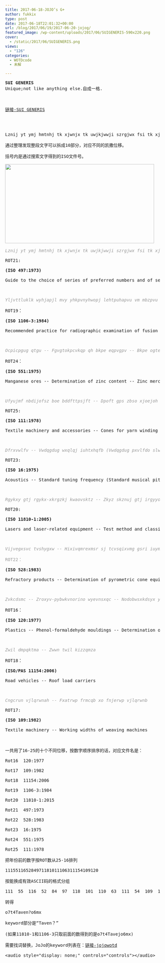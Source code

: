 ```yaml
---
title: 2017-06-18-JOJO’s G+
author: fukkix
type: post
date: 2017-06-18T22:01:32+00:00
url: /blog/2017/06/19/2017-06-20-jojog/
featured_image: /wp-content/uploads/2017/06/SUIGENERIS-590x220.png
cover:
  - /static/2017/06/SUIGENERIS.png
views:
  - "126"
categories:
  - WOTDcode
  - 未解

---
```

<pre><strong>SUI GENERIS</strong>
Unique;not like anything else.自成一格. <!--more-->



<a href="https://jojoingresswotd.github.io/2017/18/SUIGENERIS.html" target="_blank" rel="noopener">链接-SUI GENERIS</a>




Lznij yt ymj hmtnhj tk xjwnjx tk uwjkjwwji szrgjwx fsi tk xjwnjx htsyfnsnsl rtwj wtzsiji afqzjx tk uwjkjwwji szrgjwx Yljvttluklk wyhjapjl mvy yhkpvnyhwopj lehtpuhapvu vm mbzpvu dlsklk qvpuaz -- Whya 3: Mbzpvu dlsklk jpyjbtmlyluaphs qvpuaz pu zalls wpwlz vm bw av 50 tt dhss aopjrulzz Ocpicpgug qtgu -- Fgvgtokpcvkqp qh bkpe eqpvgpv -- Bkpe ogtewtkvjaqeacpcvg itcxkogvtke ogvjqf Ufyujmf nbdijofsz boe bddfttpsjft -- Dpoft gps zbso xjoejoh (dsptt xpvoe) -- Ibmg bohmf pg uif dpof 4 efhsfft 20' Dfrxvwlfv -- Vwdqgdug wxqlqj iuhtxhqfb (Vwdqgdug pxvlfdo slwfk) Rgykxy gtj rgykx-xkrgzkj kwaovsktz -- Zkyz skznuj gtj irgyyoloigzout lux znk rgykx xkyoyzgtik ul yaxmoigr jxgvky gtj/ux vgzoktz vxuzkizobk iubkxy -- Vgxz 1: Vxosgxe omtozout gtj vktkzxgzout Vijvegxsvc tvshygxw -- Hixivqmrexmsr sj tcvsqixvmg gsri iuymzepirx (vijvegxsvmriww) Zvkcdsmc -- Zroxyv-pybwkvnorino wyevnsxqc -- Nodobwsxkdsyx yp pboo kwwyxsk kxn kwwyxsew mywzyexnc -- Myvybswodbsm mywzkbscyx wodryn Zwil dmpqktma -- Zwwn twil kizzqmza Cngcrun vjlqrwnah -- Fxatrwp frmcqb xo fnjerwp vjlqrwnb

通过整理发现整段文字可以拆成10部分，对应不同的凯撒位移。

括号内是通过搜索文字得到的ISO文件号。

<img class=" wp-image-214 aligncenter" src="/static/2017/06/2-4.png" alt="" width="485" height="257" srcset="/static/2017/06/2-4.png 677w, /static/2017/06/2-4-300x159.png 300w" sizes="(max-width: 485px) 100vw, 485px" />

<span style="color: #999999;"><em>Lznij yt ymj hmtnhj tk xjwnjx tk uwjkjwwji szrgjwx fsi tk xjwnjx htsyfnsnsl rtwj wtzsiji afqzjx tk uwjkjwwji szrgjwx</em></span>

ROT21:

<strong>(ISO 497:1973)</strong>

Guide to the choice of series of preferred numbers and of series containing more rounded values of preferred numbers



<span style="color: #999999;"><em>Yljvttluklk wyhjapjl mvy yhkpvnyhwopj lehtpuhapvu vm mbzpvu dlsklk qvpuaz -- Whya 3: Mbzpvu dlsklk jpyjbtmlyluaphs qvpuaz pu zalls wpwlz vm bw av 50 tt dhss aopjrulzz</em></span>

ROT19：

<strong>(ISO 1106-3:1984)</strong>

Recommended practice for radiographic examination of fusion welded joints -- Part 3: Fusion welded circumferential joints in steel pipes of up to 50 mm wall thickness



<span style="color: #999999;"><em>Ocpicpgug qtgu -- Fgvgtokpcvkqp qh bkpe eqpvgpv -- Bkpe ogtewtkvjaqeacpcvg itcxkogvtke ogvjqf</em></span>

ROT24：

<strong>(ISO 551:1975)</strong>

Manganese ores -- Determination of zinc content -- Zinc mercurithyocyanate gravimetric method



<span style="color: #999999;"><em>Ufyujmf nbdijofsz boe bddfttpsjft -- Dpoft gps zbso xjoejoh (dsptt xpvoe) -- Ibmg bohmf pg uif dpof 4 efhsfft 20'</em></span>

ROT25:

<strong>(ISO 111:1978)</strong>

Textile machinery and accessories -- Cones for yarn winding (cross wound) -- Half angle of the cone 4 degrees 20'



<span style="color: #999999;"><em>Dfrxvwlfv -- Vwdqgdug wxqlqj iuhtxhqfb (Vwdqgdug pxvlfdo slwfk)</em></span>

ROT23:

<strong>(ISO 16:1975)</strong>

Acoustics -- Standard tuning frequency (Standard musical pitch)



<span style="color: #999999;"><em>Rgykxy gtj rgykx-xkrgzkj kwaovsktz -- Zkyz skznuj gtj irgyyoloigzout lux znk rgykx xkyoyzgtik ul yaxmoigr jxgvky gtj/ux vgzoktz vxuzkizobk iubkxy -- Vgxz 1: Vxosgxe omtozout gtj vktkzxgzout</em></span>

ROT20:

<strong>(ISO 11810-1:2005)</strong>

Lasers and laser-related equipment -- Test method and classification for the laser resistance of surgical drapes and/or patient protective covers -- Part 1: Primary ignition and penetration



<span style="color: #999999;"><em>Vijvegxsvc tvshygxw -- Hixivqmrexmsr sj tcvsqixvmg gsri iuymzepirx (vijvegxsvmriww)</em></span>

<span style="color: #999999;">ROT22：</span>

<strong>(ISO 528:1983)</strong>

Refractory products -- Determination of pyrometric cone equivalent (refractoriness)



<span style="color: #999999;"><em>Zvkcdsmc -- Zroxyv-pybwkvnorino wyevnsxqc -- Nodobwsxkdsyx yp pboo kwwyxsk kxn kwwyxsew mywzyexnc -- Myvybswodbsm mywzkbscyx wodryn </em></span>

ROT16：

<strong>(ISO 120:1977)</strong>

Plastics -- Phenol-formaldehyde mouldings -- Determination of free ammonia and ammonium compounds -- Colorimetric comparison method



<span style="color: #999999;"><em>Zwil dmpqktma -- Zwwn twil kizzqmza</em></span>

ROT18：

<strong>(ISO/PAS 11154:2006)</strong>

Road vehicles -- Roof load carriers



<span style="color: #999999;"><em>Cngcrun vjlqrwnah -- Fxatrwp frmcqb xo fnjerwp vjlqrwnb</em></span>

ROT17:

<strong>(ISO 109:1982)</strong>

Textile machinery -- Working widths of weaving machines



一共用了16-25的十个不同位移，按数字顺序排序的话，对应文件名是：

Rot16  120:1977

Rot17  109:1982

Rot18  11154:2006

Rot19  1106-3:1984

Rot20  11810-1:2015

Rot21  497:1973

Rot22  528:1983

Rot23  16:1975

Rot24  551:1975

Rot25  111:1978

把年份前的数字按ROT数从25-16排列

111551165284971181011106311154109120

按能换成有效ASCII码的格式分组

111  55  116  52  84  97  118  101  110  63  111  54  109  120

转得

o7t4Taven?o6mx

keyword部分是“Taven？”

(如果11810-1和1106-3只取前面的数得到的是o7t4Tavejo6mx)

需要找词替换，JoJo的keyword列表在：<a href="https://github.com/ingresscodes/keywords/blob/master/jojowotd.txt">链接-jojowotd</a>

&lt;audio style="display: none;" controls="controls">&lt;/audio></pre>

<audio style="display: none;" controls="controls"></audio>